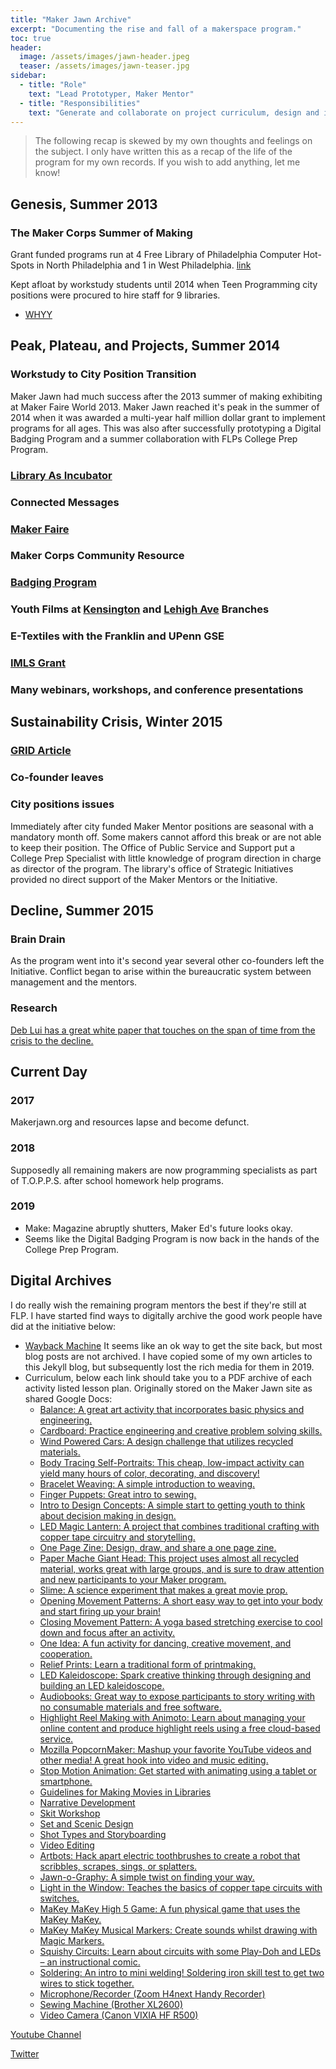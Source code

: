 ```yaml
---
title: "Maker Jawn Archive"
excerpt: "Documenting the rise and fall of a makerspace program."
toc: true
header:
  image: /assets/images/jawn-header.jpeg
  teaser: /assets/images/jawn-teaser.jpg
sidebar:
  - title: "Role"
    text: "Lead Prototyper, Maker Mentor"
  - title: "Responsibilities"
    text: "Generate and collaborate on project curriculum, design and implement novel maker progams, outreach"
---
```


>The following recap is skewed by my own thoughts and feelings on the subject. I only have written this as a recap of the life of the program for my own records. If you wish to add anything, let me know!

## Genesis, Summer 2013

### The Maker Corps Summer of Making
Grant funded programs run at 4 Free Library of Philadelphia Computer Hot-Spots in North Philadelphia and 1 in West Philadelphia. [link](https://libwww.freelibrary.org/blog/post/1799)

Kept afloat by workstudy students until 2014 when Teen Programming city positions were procured to hire staff for 9 libraries.

- [WHYY](https://philadelphia.cbslocal.com/2013/08/17/crafty-students-show-off-new-tech-skills-at-free-library-of-philadelphia/)

## Peak, Plateau, and Projects, Summer 2014

### Workstudy to City Position Transition
Maker Jawn had much success after the 2013 summer of making exhibiting at Maker Faire World 2013. Maker Jawn reached it's peak in the summer of 2014 when it was awarded a multi-year half million dollar grant to implement programs for all ages. This was also after successfully prototyping a Digital Badging Program and a summer collaboration with FLPs College Prep Program.
### [Library As Incubator](https://www.libraryasincubatorproject.org/?p=12998)
### Connected Messages
### [Maker Faire](https://libwww.freelibrary.org/blog/post/1851)
### Maker Corps Community Resource
### [Badging Program](https://www.youtube.com/watch?v=aOQkwpTVwU0)
### Youth Films at [Kensington](https://www.youtube.com/watch?v=VDosBT2WRJ8) and [Lehigh Ave](https://www.youtube.com/watch?v=beA7qRs6IDg) Branches
### E-Textiles with the Franklin and UPenn GSE
### [IMLS Grant](https://www.informalscience.org/maker-jawn-intergenerational-library-steam-initiative)
### Many webinars, workshops, and conference presentations

## Sustainability Crisis, Winter 2015

### [GRID Article](https://issuu.com/redflagmedia/docs/079_grid)
### Co-founder leaves
### City positions issues
Immediately after city funded Maker Mentor positions are seasonal with a mandatory month off. Some makers cannot afford this break or are not able to keep their position. The Office of Public Service and Support put a College Prep Specialist with little knowledge of program direction in charge as director of the program. The library's office of Strategic Initiatives provided no direct support of the Maker Mentors or the Initiative.

## Decline, Summer 2015

### Brain Drain
As the program went into it's second year several other co-founders left the Initiative. Conflict began to arise within the bureaucratic system between management and the mentors.
### Research
[Deb Lui has a great white paper that touches on the span of time from the crisis to the decline.](https://repository.upenn.edu/cgi/viewcontent.cgi?article=4234&context=edissertations)

## Current Day

### 2017
Makerjawn.org and resources lapse and become defunct.
### 2018
Supposedly all remaining makers are now programming specialists as part of T.O.P.P.S. after school homework help programs.
### 2019
- Make: Magazine abruptly shutters, Maker Ed's future looks okay.
- Seems like the Digital Badging Program is now back in the hands of the College Prep Program.

## Digital Archives

I do really wish the remaining program mentors the best if they're still at FLP. I have started find ways to digitally archive the good work people have did at the initiative below:

- [Wayback Machine](https://web.archive.org/web/20161031162653/http://makerjawn.org/) It seems like an ok way to get the site back, but most blog posts are not archived. I have copied some of my own articles to this Jekyll blog, but subsequently lost the rich media for them in 2019.
- Curriculum, below each link should take you to a PDF archive of each activity listed lesson plan. Originally stored on the Maker Jawn site as shared Google Docs:
  - [Balance: A great art activity that incorporates basic physics and engineering.](/assets/docs/mj/balance.pdf)
  - [Cardboard: Practice engineering and creative problem solving skills.](/assets/docs/mj/cardboard.pdf)
  - [Wind Powered Cars: A design challenge that utilizes recycled materials.](/assets/docs/mj/wind-cars.pdf)
  - [Body Tracing Self-Portraits: This cheap, low-impact activity can yield many hours of color, decorating, and discovery!](/assets/docs/mj/body.pdf)
  - [Bracelet Weaving: A simple introduction to weaving.](/assets/docs/mj/bracelet.pdf)
  - [Finger Puppets: Great intro to sewing.](/assets/docs/mj/finger-puppets.pdf)
  - [Intro to Design Concepts: A simple start to getting youth to think about decision making in design.](/assets/docs/mj/design.pdf)
  - [LED Magic Lantern: A project that combines traditional crafting with copper tape circuitry and storytelling.](/assets/docs/mj/magic-lantern.pdf)
  - [One Page Zine: Design, draw, and share a one page zine.](/assets/docs/mj/zine.pdf)
  - [Paper Mache Giant Head: This project uses almost all recycled material, works great with large groups, and is sure to draw attention and new participants to your Maker program.](/assets/docs/mj/paper-mache.pdf)
  - [Slime: A science experiment that makes a great movie prop.](/assets/docs/mj/slime.pdf)
  - [Opening Movement Patterns: A short easy way to get into your body and start firing up your brain!](/assets/docs/mj/movement-open.pdf)
  - [Closing Movement Pattern: A yoga based stretching exercise to cool down and focus after an activity.](/assets/docs/mj/movement-close.pdf)
  - [One Idea: A fun activity for dancing, creative movement, and cooperation.](/assets/docs/mj/one-idea.pdf)
  - [Relief Prints: Learn a traditional form of printmaking.](/assets/docs/mj/printmaking.pdf)
  - [LED Kaleidoscope: Spark creative thinking through designing and building an LED kaleidoscope.](/assets/docs/mj/kaleidoscope.pdf)
  - [Audiobooks: Great way to expose participants to story writing with no consumable materials and free software.](/assets/docs/mj/audiobooks.pdf)
  - [Highlight Reel Making with Animoto: Learn about managing your online content and produce highlight reels using a free cloud-based service.](/assets/docs/mj/animoto.pdf)
  - [Mozilla PopcornMaker: Mashup your favorite YouTube videos and other media! A great hook into video and music editing.](/assets/docs/mj/popcorn-maker.pdf)
  - [Stop Motion Animation: Get started with animating using a tablet or smartphone.](/assets/docs/mj/stop-motion.pdf)
  - [Guidelines for Making Movies in Libraries](/assets/docs/mj/movies.pdf)
  - [Narrative Development](/assets/docs/mj/narrative.pdf)
  - [Skit Workshop](/assets/docs/mj/skit.pdf)
  - [Set and Scenic Design](/assets/docs/mj/scenery.pdf)
  - [Shot Types and Storyboarding](/assets/docs/mj/storyboarding.pdf)
  - [Video Editing](/assets/docs/mj/video.pdf)
  - [Artbots: Hack apart electric toothbrushes to create a robot that scribbles, scrapes, sings, or splatters.](/assets/docs/mj/artbots.pdf)
  - [Jawn-o-Graphy:  A simple twist on finding your way.](/assets/docs/mj/jawn-o-graphy.pdf)
  - [Light in the Window: Teaches the basics of copper tape circuits with switches.](/assets/docs/mj/light-in-window.pdf)
  - [MaKey MaKey High 5 Game: A fun physical game that uses the MaKey MaKey.](/assets/docs/mj/high-five.pdf)
  - [MaKey MaKey Musical Markers: Create sounds whilst drawing with Magic Markers.](/assets/docs/mj/musical-markers.pdf)
  - [Squishy Circuits: Learn about circuits with some Play-Doh and LEDs – an instructional comic.](/assets/docs/mj/squishy-circuits.pdf)
  - [Soldering: An intro to mini welding! Soldering iron skill test to get two wires to stick together.](/assets/docs/mj/soldering.pdf)
  - [Microphone/Recorder (Zoom H4next Handy Recorder)](/assets/docs/mj/zoom-microphone.pdf)
  - [Sewing Machine (Brother XL2600)](/assets/docs/mj/sewing-machine.pdf)
  - [Video Camera (Canon VIXIA HF R500)](/assets/docs/mj/video-camera.pdf)

[Youtube Channel](https://www.youtube.com/channel/UCgkZSW4f2mO_XQ8tPyZ8E-w)

[Twitter](https://www.twitter.com/makerjawn)
